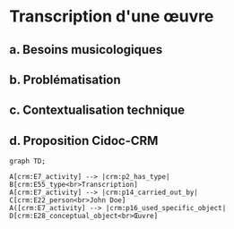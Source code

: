 # Transcription d'une œuvre

## a. Besoins musicologiques

## b. Problématisation

## c. Contextualisation technique

## d. Proposition Cidoc-CRM


```mermaid
graph TD;

A[crm:E7_activity] --> |crm:p2_has_type| B[crm:E55_type<br>Transcription]
A[crm:E7_activity] --> |crm:p14_carried_out_by| C[crm:E22_person<br>John Doe]
A([crm:E7_activity] --> |crm:p16_used_specific_object| D[crm:E28_conceptual_object<br>Œuvre]

```

